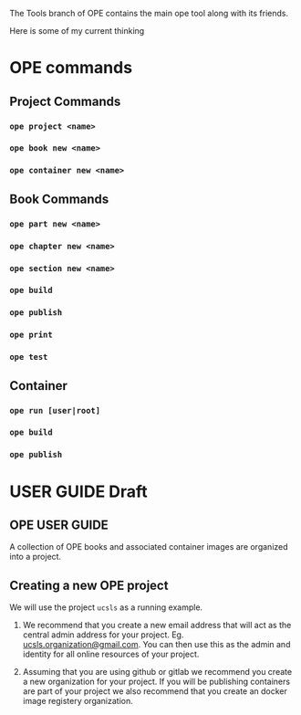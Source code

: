 The Tools branch of OPE contains the main ope tool along with its friends.

Here is some of my current thinking

# OPE commands

## Project Commands

### `ope project <name>`

### `ope book new <name>`

### `ope container new <name>`

## Book Commands

### `ope part new <name>`

### `ope chapter new <name>`

### `ope section new <name>`

### `ope build`

### `ope publish`

### `ope print`

### `ope test`

## Container 

### `ope run [user|root]`

### `ope build`

### `ope publish`


# USER GUIDE Draft

## OPE USER GUIDE

A collection of OPE books and associated container images are organized into a project.

## Creating a new OPE project

We will use the project `ucsls` as a running example.

1. We recommend that you create a new email address that will act as the central admin address for your project.  Eg. ucsls.organization@gmail.com.  You can then use this as the admin and identity for all online resources of your project.

2. Assuming that you are using github or gitlab we recommend you create a new organization for your project.  If you will be publishing containers are part of your project we also recommend that you create an docker image registery organization.

